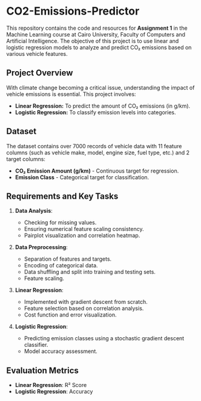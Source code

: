 # CO2-Emissions-Predictor

This repository contains the code and resources for **Assignment 1** in the Machine Learning course at Cairo University, Faculty of Computers and Artificial Intelligence. The objective of this project is to use linear and logistic regression models to analyze and predict CO₂ emissions based on various vehicle features.

## Project Overview

With climate change becoming a critical issue, understanding the impact of vehicle emissions is essential. This project involves:
- **Linear Regression:** To predict the amount of CO₂ emissions (in g/km).
- **Logistic Regression:** To classify emission levels into categories.

## Dataset

The dataset contains over 7000 records of vehicle data with 11 feature columns (such as vehicle make, model, engine size, fuel type, etc.) and 2 target columns:
- **CO₂ Emission Amount (g/km)** - Continuous target for regression.
- **Emission Class** - Categorical target for classification.

## Requirements and Key Tasks

1. **Data Analysis**:
   - Checking for missing values.
   - Ensuring numerical feature scaling consistency.
   - Pairplot visualization and correlation heatmap.

2. **Data Preprocessing**:
   - Separation of features and targets.
   - Encoding of categorical data.
   - Data shuffling and split into training and testing sets.
   - Feature scaling.

3. **Linear Regression**:
   - Implemented with gradient descent from scratch.
   - Feature selection based on correlation analysis.
   - Cost function and error visualization.

4. **Logistic Regression**:
   - Predicting emission classes using a stochastic gradient descent classifier.
   - Model accuracy assessment.

## Evaluation Metrics

- **Linear Regression**: R² Score
- **Logistic Regression**: Accuracy


